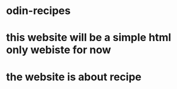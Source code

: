 # odin-recipes
# this website will be a simple html only webiste for now
# the website is about recipe